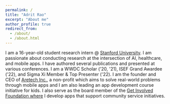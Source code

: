 ```yaml
---
permalink: /
title: "Adrit Rao"
excerpt: "About me"
author_profile: true
redirect_from: 
  - /about/
  - /about.html
---
```


I am a 16-year-old student research intern @ [Stanford University](https://www.stanford.edu/). I am passionate about conducting research at the intersection of AI, healthcare, and mobile apps. I have authored several publications and presented at various conferences. I am a WWDC Scholar ('20, '21), ISEF Grand Awardee ('22), and Sigma Xi Member & Top Presenter ('22). I am the founder and CEO of [Aretech Inc.](http://xn--artech-4ua.com/), a non-profit which aims to solve real-world problems through mobile apps and I am also leading an app development course initiative for kids. I also serve as the board member of the [Get Involved Foundation where](https://www.getinvolvedfoundation.org) I develop apps that support community service initiatives.

